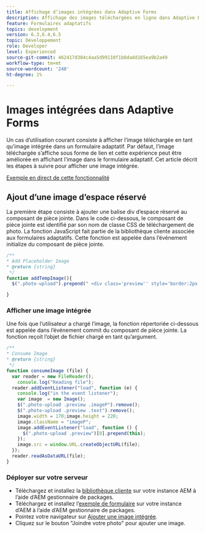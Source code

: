 ```yaml
---
title: Affichage d’images intégrées dans Adaptive Forms
description: Affichage des images téléchargées en ligne dans Adaptive Forms
feature: Formulaires adaptatifs
topics: development
version: 6.3,6.4,6.5
topic: Développement
role: Developer
level: Experienced
source-git-commit: 462417d384c4aa5d99110f1b8dadd165ea9b2a49
workflow-type: tm+mt
source-wordcount: '240'
ht-degree: 1%

---
```



# Images intégrées dans Adaptive Forms

Un cas d’utilisation courant consiste à afficher l’image téléchargée en tant qu’image intégrée dans un formulaire adaptatif. Par défaut, l’image téléchargée s’affiche sous forme de lien et cette expérience peut être améliorée en affichant l’image dans le formulaire adaptatif. Cet article décrit les étapes à suivre pour afficher une image intégrée.

[Exemple en direct de cette fonctionnalité](https://forms.enablementadobe.com/content/samples/samples.html?query=0#collapse1)

## Ajout d’une image d’espace réservé

La première étape consiste à ajouter une balise div d’espace réservé au composant de pièce jointe. Dans le code ci-dessous, le composant de pièce jointe est identifié par son nom de classe CSS de téléchargement de photo. La fonction JavaScript fait partie de la bibliothèque cliente associée aux formulaires adaptatifs. Cette fonction est appelée dans l’événement initialize du composant de pièce jointe.

```javascript
/**
* Add Placeholder Image
* @return {string} 
 */
function addTempImage(){
  $(".photo-upload").prepend(" <div class='preview'' style='border:2px solid;height:225px;width:175px;text-align:center'><br><br><div class='text'>3.5mm * 4.5mm<br>2Mb max<br>Min 600dpi</div></div><br>");

}
```

### Afficher une image intégrée

Une fois que l’utilisateur a chargé l’image, la fonction répertoriée ci-dessous est appelée dans l’événement commit du composant de pièce jointe. La fonction reçoit l’objet de fichier chargé en tant qu’argument.

```javascript
/**
* Consume Image
* @return {string} 
 */
function consumeImage (file) {
  var reader = new FileReader();
    console.log("Reading file");
  reader.addEventListener("load", function (e) {
    console.log("in the event listener");
    var image  = new Image();
    $(".photo-upload .preview .imageP").remove();
    $(".photo-upload .preview .text").remove();
    image.width = 170;image.height = 220;
    image.className = "imageP";
    image.addEventListener("load", function () {
      $(".photo-upload .preview")[0].prepend(this);
    });
    image.src = window.URL.createObjectURL(file);
  });
  reader.readAsDataURL(file); 
}
```

### Déployer sur votre serveur

* Téléchargez et installez la [bibliothèque cliente](assets/inline-image-client-library.zip) sur votre instance AEM à l’aide d’AEM gestionnaire de packages.
* Téléchargez et installez l’[exemple de formulaire](assets/inline-image-af.zip) sur votre instance d’AEM à l’aide d’AEM gestionnaire de packages.
* Pointez votre navigateur sur [Ajouter une image intégrée](http://localhost:4502/content/dam/formsanddocuments/addinlineimage/jcr:content?wcmmode=disabled).
* Cliquez sur le bouton &quot;Joindre votre photo&quot; pour ajouter une image.